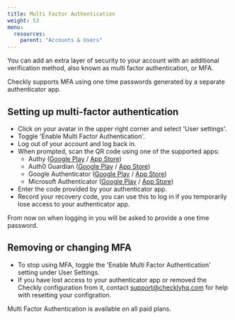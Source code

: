 ```yaml
---
title: Multi Factor Authentication
weight: 53
menu:
  resources:
    parent: "Accounts & Users"
---
```


You can add an extra layer of security to your account with an additional verification method, also known as multi factor authentication, or MFA.

Checkly supports MFA using one time passwords generated by a separate authenticator app.

## Setting up multi-factor authentication
- Click on your avatar in the upper right corner and select 'User settings'.
- Toggle 'Enable Multi Factor Authentication'.
- Log out of your account and log back in.
- When prompted, scan the QR code using one of the supported apps:
    - Authy ([Google Play](https://play.google.com/store/apps/details?id=com.authy.authy) / [App Store](https://itunes.apple.com/us/app/authy/id494168017))
    - Auth0 Guardian ([Google Play](https://play.google.com/store/apps/details?id=com.auth0.guardian) / [App Store](https://itunes.apple.com/us/app/auth0-guardian/id1093447833))
    - Google Authenticator  ([Google Play](https://play.google.com/store/apps/details?id=com.google.android.apps.authenticator2) / [App Store](https://itunes.apple.com/us/app/google-authenticator/id388497605))
    - Microsoft Authenticator ([Google Play](https://play.google.com/store/apps/details?id=com.azure.authenticator) / [App Store](https://itunes.apple.com/us/app/microsoft-authenticator/id983156458))
- Enter the code provided by your authenticator app.
- Record your recovery code, you can use this to log in if you temporarily lose access to your authenticator app.

From now on when logging in you will be asked to provide a one time password.

## Removing or changing MFA
- To stop using MFA, toggle the 'Enable Multi Factor Authentication' setting under User Settings.
- If you have lost access to your authenticator app or removed the Checkly configuration from it, contact [support@checklyhq.com](mailto:support@checklyhq.com) for help with resetting your configration.

Multi Factor Authentication is available on all paid plans.